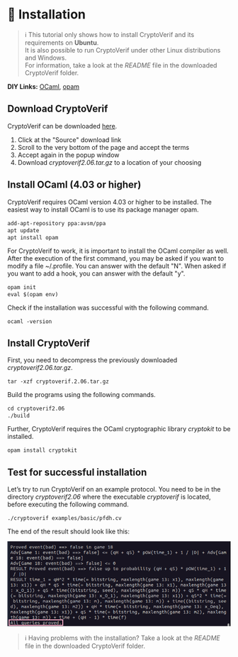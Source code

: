 # 🔧 Installation

> ℹ️ This tutorial only shows how to install CryptoVerif and its requirements on **Ubuntu**.  
> It is also possible to run CryptoVerif under other Linux distributions and Windows.  
> For information, take a look at the _README_ file in the downloaded CryptoVerif folder.

**DIY Links:**
<a href="https://ocaml.org/docs/up-and-running" target="_blank">OCaml</a>,
<a href="https://opam.ocaml.org/doc/Install.html" target="_blank">opam</a>

## Download CryptoVerif
CryptoVerif can be downloaded
<a href="https://bblanche.gitlabpages.inria.fr/CryptoVerif/" target="_blank">here</a>.
​
1. Click at the "Source" download link
2. Scroll to the very bottom of the page and accept the terms
3. Accept again in the popup window
4. Download _cryptoverif2.06.tar.gz_ to a location of your choosing

## Install OCaml (4.03 or higher)
CryptoVerif requires OCaml version 4.03 or higher to be installed. The easiest way to install OCaml is to use its package manager opam.

```
add-apt-repository ppa:avsm/ppa
apt update
apt install opam
```
	
For CryptoVerif to work, it is important to install the OCaml compiler as well.  
After the execution of the first command, you may be asked if you want to modify a file ~/.profile. You can answer with the default "N".
When asked if you want to add a hook, you can answer with the default "y".

```
opam init
eval $(opam env)
```
	
Check if the installation was successful with the following command.

```
ocaml -version
```
	
## Install CryptoVerif
First, you need to decompress the previously downloaded _cryptoverif2.06.tar.gz_.

```
tar -xzf cryptoverif.2.06.tar.gz
```
	
Build the programs using the following commands.

```
cd cryptoverif2.06
./build
```
	
Further, CryptoVerif requires the OCaml cryptographic library _cryptokit_ to be installed.

```
opam install cryptokit
```
	
## Test for successful installation
Let’s try to run CryptoVerif on an example protocol. You need to be in the directory _cryptoverif2.06_ where the executable _cryptoverif_ is located, before executing the following command.

```
./cryptoverif examples/basic/pfdh.cv
```
	
The end of the result should look like this:

![Could not load image. Expect "All queries proved."](img/PFDH_Output.png "Excpected output")

> ℹ️ Having problems with the installation? Take a look at the _README_ file in the downloaded CryptoVerif folder.






